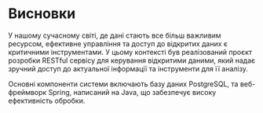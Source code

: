 # Висновки
У нашому сучасному світі, де дані стають все більш важливим ресурсом, ефективне управління та доступ до відкритих даних є критичними інструментами. У цьому контексті був реалізований проєкт розробки RESTful сервісу для керування відкритими даними, який надає зручний доступ до актуальної інформації та інструменти для її аналізу.

Основні компоненти системи включають базу даних PostgreSQL, та веб-фреймворк Spring, написаний на Java, що забезпечує високу ефективність обробки.